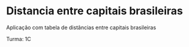 # Distancia entre capitais brasileiras
Aplicação com tabela de distâncias entre capitais brasileiras

Turma: 1C
